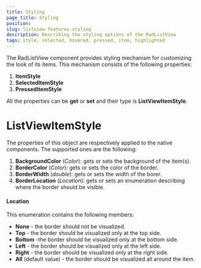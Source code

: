 ```yaml
---
title: Styling
page_title: Styling
position: 
slug: listview-features-styling
description: Describing the styling options of the RadListView
tags: style, selected, hovered, pressed, item, highlighted
---
```


The RadListView component provides styling mechanism for customizing the look of its items. This mechanism consists of the following properties:

1. **ItemStyle**
2. **SelectedItemStyle**
3. **PressedItemStyle**

All the properties can be **get** or **set** and their type is **ListViewItemStyle**.

# ListViewItemStyle

The properties of this object are respectively applied to the native components. The supported ones are the following:

1. **BackgroundColor** (*Color*): gets or sets the background of the item(s).
2. **BorderColor** (*Color*): gets or sets the color of the border.
3. **BorderWidth** (*double*): gets or sets the width of the borer.
4. **BorderLocation** (*Location*): gets or sets an enumeration describing where the border should be visible.

#### Location

This enumeration contains the following members:

- **None** - the border should not be visualized.
- **Top** - the border should be visualized only at the top side.
- **Bottom** -the border should be visualized only at the bottom side.
- **Left** - the border should be visualized only at the left side.
- **Right** - the border should be visualized only at the right side.
- **All** (default value) - the border should be visualized all around the item.
